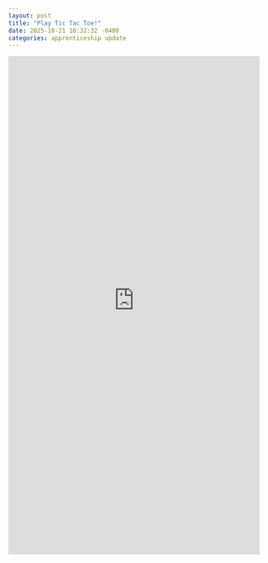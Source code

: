 ```yaml
---
layout: post
title: "Play Tic Tac Toe!"
date: 2025-10-21 16:32:32 -0400
categories: apprenticeship update
---
```


<iframe src="https://nathandickinson32.github.io/my-blog/public/index.html" width="100%" height="1000" style="border:none;"></iframe>